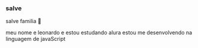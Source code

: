 ### salve
salve familia 👋

meu nome e leonardo e estou estudando alura
estou me desenvolvendo na linguagem de javaScript
